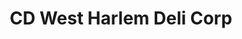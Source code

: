 ---
title: "CD West Harlem Deli Corp"
url: /new-york/cd-west-harlem-deli-corp/
shop: Lebensmittel
---